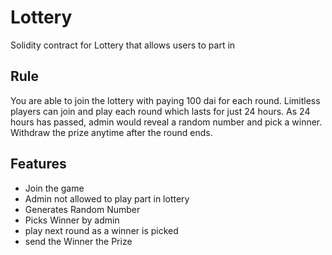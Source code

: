 # Lottery

Solidity contract for Lottery that allows users to part in

## Rule

You are able to join the lottery with paying 100 dai for each round. Limitless players can join and play each round which lasts for just 24 hours. As 24 hours has passed, admin would reveal a random number and pick a winner. Withdraw the prize anytime after the round ends.

## Features

- Join the game
- Admin not allowed to play part in lottery
- Generates Random Number
- Picks Winner by admin
- play next round as a winner is picked
- send the Winner the Prize

